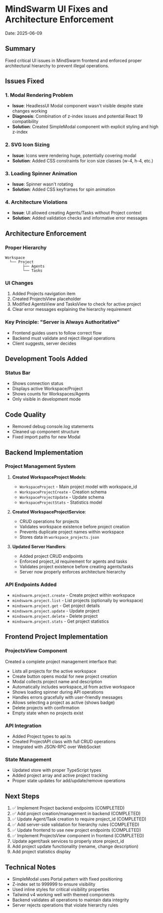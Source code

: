 # MindSwarm UI Fixes and Architecture Enforcement
Date: 2025-06-09

## Summary
Fixed critical UI issues in MindSwarm frontend and enforced proper architectural hierarchy to prevent illegal operations.

## Issues Fixed

### 1. Modal Rendering Problem
- **Issue**: HeadlessUI Modal component wasn't visible despite state changes working
- **Diagnosis**: Combination of z-index issues and potential React 19 compatibility
- **Solution**: Created SimpleModal component with explicit styling and high z-index

### 2. SVG Icon Sizing
- **Issue**: Icons were rendering huge, potentially covering modal
- **Solution**: Added CSS constraints for icon size classes (w-4, h-4, etc.)

### 3. Loading Spinner Animation
- **Issue**: Spinner wasn't rotating
- **Solution**: Added CSS keyframes for spin animation

### 4. Architecture Violations
- **Issue**: UI allowed creating Agents/Tasks without Project context
- **Solution**: Added validation checks and informative error messages

## Architecture Enforcement

### Proper Hierarchy
```
Workspace
  └── Project
        ├── Agents
        └── Tasks
```

### UI Changes
1. Added Projects navigation item
2. Created ProjectsView placeholder
3. Modified AgentsView and TasksView to check for active project
4. Clear error messages explaining the hierarchy requirement

### Key Principle: "Server is Always Authoritative"
- Frontend guides users to follow correct flow
- Backend must validate and reject illegal operations
- Client suggests, server decides

## Development Tools Added

### Status Bar
- Shows connection status
- Displays active Workspace/Project
- Shows counts for Workspaces/Agents
- Only visible in development mode

## Code Quality
- Removed debug console.log statements
- Cleaned up component structure
- Fixed import paths for new Modal

## Backend Implementation

### Project Management System
1. **Created WorkspaceProject Models**:
   - `WorkspaceProject` - Main project model with workspace_id
   - `WorkspaceProjectCreate` - Creation schema
   - `WorkspaceProjectUpdate` - Update schema
   - `WorkspaceProjectStats` - Statistics model

2. **Created WorkspaceProjectService**:
   - CRUD operations for projects
   - Validates workspace existence before project creation
   - Prevents duplicate project names within workspace
   - Stores data in `workspace_projects.json`

3. **Updated Server Handlers**:
   - Added project CRUD endpoints
   - Enforced project_id requirement for agents and tasks
   - Validates project existence before creating agents/tasks
   - Server now properly enforces architecture hierarchy

### API Endpoints Added
- `mindswarm.project.create` - Create project within workspace
- `mindswarm.project.list` - List projects (optionally by workspace)
- `mindswarm.project.get` - Get project details
- `mindswarm.project.update` - Update project
- `mindswarm.project.delete` - Delete project
- `mindswarm.project.stats` - Get project statistics

## Frontend Project Implementation

### ProjectsView Component
Created a complete project management interface that:
- Lists all projects for the active workspace
- Create button opens modal for new project creation
- Modal collects project name and description
- Automatically includes workspace_id from active workspace
- Shows loading spinner during API operations
- Handles errors gracefully with user-friendly messages
- Allows selecting a project as active (shows badge)
- Delete projects with confirmation
- Empty state when no projects exist

### API Integration
- Added Project types to api.ts
- Created ProjectAPI class with full CRUD operations
- Integrated with JSON-RPC over WebSocket

### State Management
- Updated store with proper TypeScript types
- Added project array and active project tracking
- Proper state updates for add/update/remove operations

## Next Steps
1. ✅ Implement Project backend endpoints (COMPLETED)
2. ✅ Add project creation/management in backend (COMPLETED)
3. ✅ Update Agent/Task creation to require project_id (COMPLETED)
4. ✅ Add server-side validation for hierarchy rules (COMPLETED)
5. ✅ Update frontend to use new project endpoints (COMPLETED)
6. ✅ Implement ProjectsView component in frontend (COMPLETED)
7. Update agent/task services to properly store project_id
8. Add project update functionality (rename, change description)
9. Add project statistics display

## Technical Notes
- SimpleModal uses Portal pattern with fixed positioning
- Z-index set to 999999 to ensure visibility
- Used inline styles for critical visibility properties
- Tailwind v4 working well with themed components
- Backend validates all operations to maintain data integrity
- Server rejects operations that violate hierarchy rules